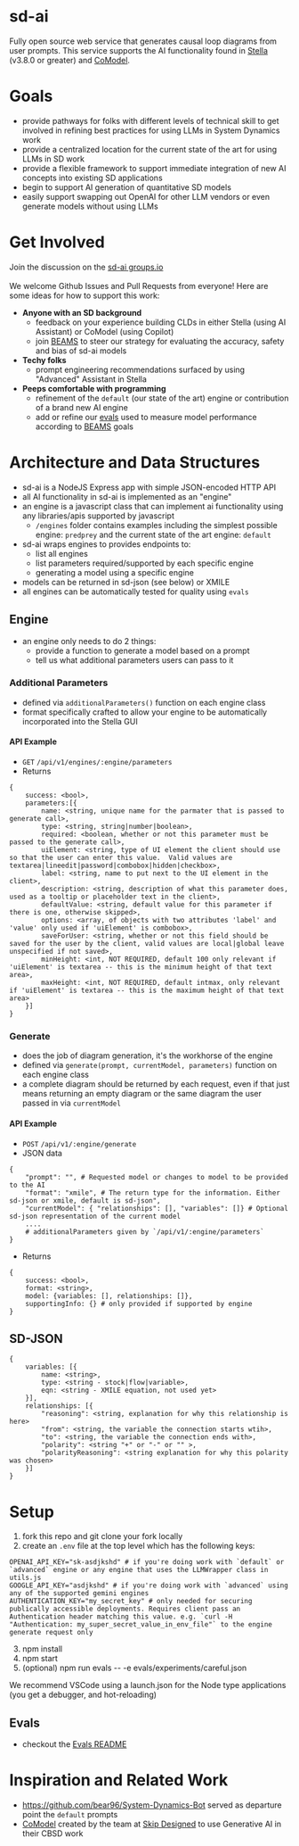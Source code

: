 # sd-ai
Fully open source web service that generates causal loop diagrams from user prompts. This service supports the AI functionality found in [Stella](https://www.iseesystems.com/store/products/stella-architect.aspx) (v3.8.0 or greater) and [CoModel](https://comodel.io).

# Goals
- provide pathways for folks with different levels of technical skill to get involved in refining best practices for using LLMs in System Dynamics work
- provide a centralized location for the current state of the art for using LLMs in SD work
- provide a flexible framework to support immediate integration of new AI concepts into existing SD applications
- begin to support AI generation of quantitative SD models
- easily support swapping out OpenAI for other LLM vendors or even generate models without using LLMs

# Get Involved
Join the discussion on the [sd-ai groups.io](https://groups.io/g/sd-ai/)<br/><br/> 
We welcome Github Issues and Pull Requests from everyone! Here are some ideas for how to support this work:
- **Anyone with an SD background**
    - feedback on your experience building CLDs in either Stella (using AI Assistant) or CoModel (using Copilot)
    - join [BEAMS](https://www.buffalo.edu/ai-data-science/research/projects.host.html/content/shared/www/ai-data-science/research-projects/BEAMS-Initiative.detail.html) to steer our strategy for evaluating the accuracy, safety and bias of sd-ai models
- **Techy folks**
   - prompt engineering recommendations surfaced by using "Advanced" Assistant in Stella
- **Peeps comfortable with programming**
    - refinement of the `default` (our state of the art) engine or contribution of a brand new AI engine
    - add or refine our [evals](#using-evals) used to measure model performance according to [BEAMS](https://www.buffalo.edu/ai-data-science/research/projects.host.html/content/shared/www/ai-data-science/research-projects/BEAMS-Initiative.detail.html) goals

# Architecture and Data Structures 
- sd-ai is a NodeJS Express app with simple JSON-encoded HTTP API
- all AI functionality in sd-ai is implemented as an "engine"
- an engine is a javascript class that can implement ai functionality using any libraries/apis supported by javascript
    - `/engines` folder contains examples including the simplest possible engine: `predprey` and the current state of the art engine: `default`
- sd-ai wraps engines to provides endpoints to:
    - list all engines
    - list parameters required/supported by each specific engine
    - generating a model using a specific engine
- models can be returned in sd-json (see below) or XMILE
- all engines can be automatically tested for quality using `evals`

## Engine
- an engine only needs to do 2 things:
    - provide a function to generate a model based on a prompt
    - tell us what additional parameters users can pass to it

### Additional Parameters
- defined via `additionalParameters()` function on each engine class
- format specifically crafted to allow your engine to be automatically incorporated into the Stella GUI

#### API Example
- `GET` `/api/v1/engines/:engine/parameters`
- Returns 
```
{ 
    success: <bool>, 
    parameters:[{
        name: <string, unique name for the parmater that is passed to generate call>,
        type: <string, string|number|boolean>,
        required: <boolean, whether or not this parameter must be passed to the generate call>,
        uiElement: <string, type of UI element the client should use so that the user can enter this value.  Valid values are textarea|lineedit|password|combobox|hidden|checkbox>,
        label: <string, name to put next to the UI element in the client>,
        description: <string, description of what this parameter does, used as a tooltip or placeholder text in the client>,
        defaultValue: <string, default value for this parameter if there is one, otherwise skipped>,
        options: <array, of objects with two attributes 'label' and 'value' only used if 'uiElement' is combobox>,
        saveForUser: <string, whether or not this field should be saved for the user by the client, valid values are local|global leave unspecified if not saved>,
        minHeight: <int, NOT REQUIRED, default 100 only relevant if 'uiElement' is textarea -- this is the minimum height of that text area>,
        maxHeight: <int, NOT REQUIRED, default intmax, only relevant if 'uiElement' is textarea -- this is the maximum height of that text area>
    }] 
}
```

### Generate
- does the job of diagram generation, it's the workhorse of the engine
- defined via `generate(prompt, currentModel, parameters)` function on each engine class
- a complete diagram should be returned by each request, even if that just means returning an empty diagram or the same diagram the user passed in via `currentModel`
  
#### API Example
- `POST` `/api/v1/:engine/generate`
- JSON data
```
{
    "prompt": "", # Requested model or changes to model to be provided to the AI
    "format": "xmile", # The return type for the information. Either sd-json or xmile, default is sd-json",
    "currentModel": { "relationships": [], "variables": []} # Optional sd-json representation of the current model
    ....
    # additionalParameters given by `/api/v1/:engine/parameters`
}
```
- Returns
```
{
    success: <bool>,
    format: <string>,
    model: {variables: [], relationships: []},
    supportingInfo: {} # only provided if supported by engine
}
```

## SD-JSON
```
{
    variables: [{
        name: <string>,
        type: <string - stock|flow|variable>,
        eqn: <string - XMILE equation, not used yet>
    }], 
    relationships: [{
        "reasoning": <string, explanation for why this relationship is here> 
        "from": <string, the variable the connection starts wtih>,
        "to": <string, the variable the connection ends with>,  
        "polarity": <string "+" or "-" or "" >, 
        "polarityReasoning": <string explanation for why this polarity was chosen> 
    }]
}
```  

# Setup
1. fork this repo and git clone your fork locally 
2. create an `.env` file at the top level which has the following keys:
```
OPENAI_API_KEY="sk-asdjkshd" # if you're doing work with `default` or `advanced` engine or any engine that uses the LLMWrapper class in utils.js 
GOOGLE_API_KEY="asdjkshd" # if you're doing work with `advanced` using any of the supported gemini engines 
AUTHENTICATION_KEY="my_secret_key" # only needed for securing publically accessible deployments. Requires client pass an Authentication header matching this value. e.g. `curl -H "Authentication: my_super_secret_value_in_env_file"` to the engine generate request only
```
3. npm install 
4. npm start
5. (optional) npm run evals -- -e evals/experiments/careful.json 

We recommend VSCode using a launch.json for the Node type applications (you get a debugger, and hot-reloading)

## Evals
- checkout the [Evals README](evals/README.md)

  
# Inspiration and Related Work
- https://github.com/bear96/System-Dynamics-Bot served as departure point the `default` prompts
- [CoModel](https://comodel.io) created by the team at [Skip Designed](https://skipdesigned.com/) to use Generative AI in their CBSD work

